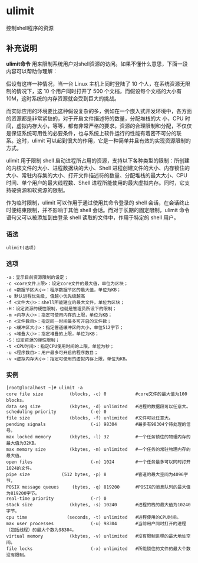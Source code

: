 #  ulimit

控制shell程序的资源

##  补充说明

**ulimit命令** 用来限制系统用户对shell资源的访问。如果不懂什么意思，下面一段内容可以帮助你理解：

假设有这样一种情况，当一台 Linux 主机上同时登陆了 10 个人，在系统资源无限制的情况下，这 10 个用户同时打开了 500
个文档，而假设每个文档的大小有 10M，这时系统的内存资源就会受到巨大的挑战。

而实际应用的环境要比这种假设复杂的多，例如在一个嵌入式开发环境中，各方面的资源都是非常紧缺的，对于开启文件描述符的数量，分配堆栈的大 小，CPU
时间，虚拟内存大小，等等，都有非常严格的要求。资源的合理限制和分配，不仅仅是保证系统可用性的必要条件，也与系统上软件运行的性能有着密不可分的联
系。这时，ulimit 可以起到很大的作用，它是一种简单并且有效的实现资源限制的方式。

ulimit 用于限制 shell 启动进程所占用的资源，支持以下各种类型的限制：所创建的内核文件的大小、进程数据块的大小、Shell
进程创建文件的大小、内存锁住的大小、常驻内存集的大小、打开文件描述符的数量、分配堆栈的最大大小、CPU 时间、单个用户的最大线程数、Shell
进程所能使用的最大虚拟内存。同时，它支持硬资源和软资源的限制。

作为临时限制，ulimit 可以作用于通过使用其命令登录的 shell 会话，在会话终止时便结束限制，并不影响于其他 shell
会话。而对于长期的固定限制，ulimit 命令语句又可以被添加到由登录 shell 读取的文件中，作用于特定的 shell 用户。

###  语法

    
    
    ulimit(选项)
    

###  选项

    
    
    -a：显示目前资源限制的设定；
    -c <core文件上限>：设定core文件的最大值，单位为区块；
    -d <数据节区大小>：程序数据节区的最大值，单位为KB；
    -e 默认进程优先级, 值越小优先级越高
    -f <文件大小>：shell所能建立的最大文件，单位为区块；
    -H：设定资源的硬性限制，也就是管理员所设下的限制；
    -m <内存大小>：指定可使用内存的上限，单位为KB；
    -n <文件数目>：指定同一时间最多可开启的文件数；
    -p <缓冲区大小>：指定管道缓冲区的大小，单位512字节；
    -s <堆叠大小>：指定堆叠的上限，单位为KB；
    -S：设定资源的弹性限制；
    -t <CPU时间>：指定CPU使用时间的上限，单位为秒；
    -u <程序数目>：用户最多可开启的程序数目；
    -v <虚拟内存大小>：指定可使用的虚拟内存上限，单位为KB。
    

###  实例

    
    
    [root@localhost ~]# ulimit -a
    core file size          (blocks, -c) 0           #core文件的最大值为100 blocks。
    data seg size           (kbytes, -d) unlimited   #进程的数据段可以任意大。
    scheduling priority             (-e) 0
    file size               (blocks, -f) unlimited   #文件可以任意大。
    pending signals                 (-i) 98304       #最多有98304个待处理的信号。
    max locked memory       (kbytes, -l) 32          #一个任务锁住的物理内存的最大值为32KB。
    max memory size         (kbytes, -m) unlimited   #一个任务的常驻物理内存的最大值。
    open files                      (-n) 1024        #一个任务最多可以同时打开1024的文件。
    pipe size            (512 bytes, -p) 8           #管道的最大空间为4096字节。
    POSIX message queues     (bytes, -q) 819200      #POSIX的消息队列的最大值为819200字节。
    real-time priority              (-r) 0
    stack size              (kbytes, -s) 10240       #进程的栈的最大值为10240字节。
    cpu time               (seconds, -t) unlimited   #进程使用的CPU时间。
    max user processes              (-u) 98304       #当前用户同时打开的进程（包括线程）的最大个数为98304。
    virtual memory          (kbytes, -v) unlimited   #没有限制进程的最大地址空间。
    file locks                      (-x) unlimited   #所能锁住的文件的最大个数没有限制。
    

